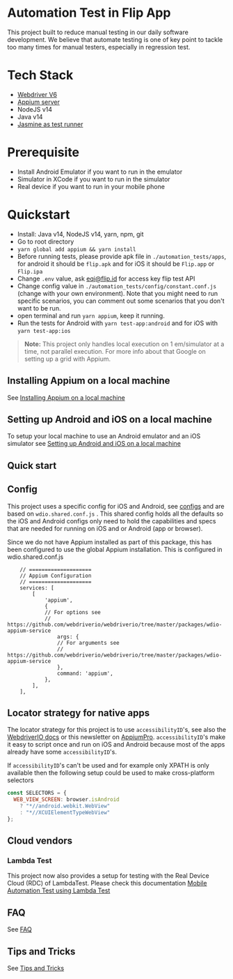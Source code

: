 # Automation Test in Flip App

This project built to reduce manual testing in our daily software development. We believe that automate testing is one
of key point to tackle too many times for manual testers, especially in regression test.

# Tech Stack

- [Webdriver V6](https://webdriver.io/)
- [Appium server](https://appium.io/docs/en/about-appium/getting-started/?lang=en)
- NodeJS v14
- Java v14
- [Jasmine as test runner](https://jasmine.github.io/)

# Prerequisite

- Install Android Emulator if you want to run in the emulator
- Simulator in XCode if you want to run in the simulator
- Real device if you want to run in your mobile phone

# Quickstart

- Install: Java v14, NodeJS v14, yarn, npm, git
- Go to  root directory
- `yarn global add appium && yarn install`
- Before running tests, please provide apk file in `./automation_tests/apps`, for android it should be `flip.apk`
  and for iOS it should be `Flip.app` or `Flip.ipa`
- Change `.env` value, ask eqi@flip.id for access key flip test API
- Change config value in `./automation_tests/config/constant.conf.js` (change with your own environment). Note that you
  might need to run specific scenarios, you can comment out some scenarios that you don't want to be run.
- open terminal and run `yarn appium`, keep it running.
- Run the tests for Android with `yarn test-app:android` and for iOS with `yarn test-app:ios`

> **Note:**
> This project only handles local execution on 1 em/simulator at a time, not parallel execution. For more info about that Google on setting up a grid with Appium.

## Installing Appium on a local machine

See [Installing Appium on a local machine](./docs/APPIUM.md)

## Setting up Android and iOS on a local machine

To setup your local machine to use an Android emulator and an iOS simulator
see [Setting up Android and iOS on a local machine](./docs/ANDROID_IOS_SETUP.md)

## Quick start

## Config

This project uses a specific config for iOS and Android, see [configs](./config/) and are based on `wdio.shared.conf.js`
. This shared config holds all the defaults so the iOS and Android configs only need to hold the capabilities and specs
that are needed for running on iOS and or Android (app or browser).

Since we do not have Appium installed as part of this package, this has been configured to use the global Appium
installation. This is configured in wdio.shared.conf.js

```
    // ====================
    // Appium Configuration
    // ====================
    services: [
        [
            'appium',
            {
            // For options see
            // https://github.com/webdriverio/webdriverio/tree/master/packages/wdio-appium-service
                args: {
                // For arguments see
                // https://github.com/webdriverio/webdriverio/tree/master/packages/wdio-appium-service
                },
                command: 'appium',
            },
        ],
    ],
```

## Locator strategy for native apps

The locator strategy for this project is to use `accessibilityID`'s, see also
the [WebdriverIO docs](https://webdriver.io/docs/selectors/#accessibility-id) or this newsletter
on [AppiumPro](https://appiumpro.com/editions/20).
`accessibilityID`'s make it easy to script once and run on iOS and Android because most of the apps already have
some `accessibilityID`'s.

If `accessibilityID`'s can't be used and for example only XPATH is only available then the following setup could be used
to make cross-platform selectors

```js
const SELECTORS = {
  WEB_VIEW_SCREEN: browser.isAndroid
    ? "*//android.webkit.WebView"
    : "*//XCUIElementTypeWebView"
};
```

## Cloud vendors

### Lambda Test

This project now also provides a setup for testing with the Real Device Cloud (RDC) of LambdaTest. Please check this
documentation [Mobile Automation Test using Lambda Test](https://docs.google.com/document/d/1QvK81EVz_AfAHsVfJ84IQPxkWy1Z8QSFUrKubsySm1k/edit)

## FAQ

See [FAQ](./docs/FAQ.md)

## Tips and Tricks

See [Tips and Tricks](./docs/TIPS_TRICKS.md)
